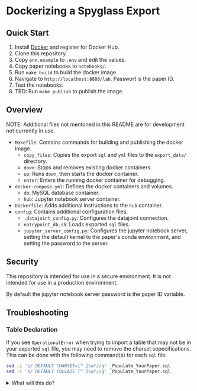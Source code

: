 # Dockerizing a Spyglass Export

## Quick Start

1. Install [Docker](https://docs.docker.com/get-docker/) and register for
   Docker Hub.
1. Clone this repository.
1. Copy `env.example` to `.env` and edit the values.
1. Copy paper notebooks to `notebooks/`.
1. Run `make build` to build the docker image.
1. Navigate to `http://localhost:8888/lab`. Passwort is the paper ID.
1. Test the notebooks.
1. TBD: Run `make publish` to publish the image.

## Overview

<!--TODO: REMOVE UNUSED FILES -->
NOTE: Additional files not mentoned in this README are for development not
currently in use.
<!-- TODO: TEMPLATE REPOSITORY -->

- `Makefile`: Contains commands for building and publishing the docker image.
  - `copy_files`: Copies the export `sql` and `yml` files to the
    `export_data/` directory.
  - `down`: Stops and removes existing docker containers.
  - `up`: Runs `down`, then starts the docker container.
  - `enter`: Enters the running docker container for debugging.
- `docker-compose.yml`: Defines the docker containers and volumes.
  - `db`: MySQL database container.
  - `hub`: Jupyter notebook server container.
- `Dockerfile`: Adds additional instructions to the `hub` container.
- `config`: Contains additional configuration files.
  - `.datajoint_config.py`: Configures the datajoint connection.
  - `entrypoint_db.sh`: Loads exported `sql` files.
  - `jupyter_server_config.py`: Configures the jupyter notebook server, setting
      the default kernel to the paper's conda environment, and setting the
      password to the server.

## Security

This repository is intended for use in a secure environment. It is not intended
for use in a production environment.

By default the jupyter notebook server password is the paper ID variable.

## Troubleshooting

### Table Declaration

If you see `OperationalError` when trying to import a table that may not be
in your exported `sql` file, you may need to remove the charset sepecifications.
This can be done with the following command(s) for each `sql` file:

```bash
sed -i 's/ DEFAULT CHARSET=[^ ]\w*//g' _Populate_YourPaper.sql
sed -i 's/ DEFAULT COLLATE [^ ]\w*//g' _Populate_YourPaper.sql
```

<details><summary>What will this do?</summary>

These `sed` commands remove encoding specifications from the `sql` file(s).

```sql
CREATE TABLE your_table (
    ...
) ENGINE=InnoDB DEFAULT CHARSET=latin1 COLLATE swedish_latin=ci COMMENT='X';
```

Will become:

```sql
CREATE TABLE your_table (
    ...
) ENGINE=InnoDB COMMENT='X';
```

The line with `ENGINE=InnoDB` should always end in `;`. It may or may not have
a `COMMENT` field.

</details>
